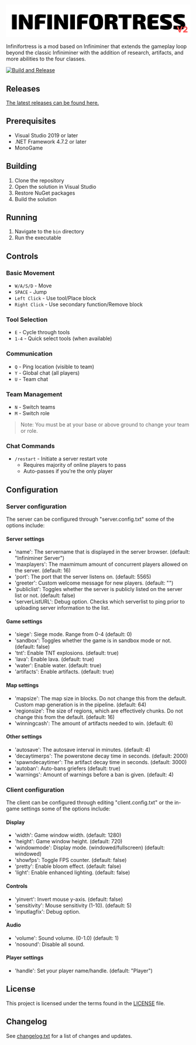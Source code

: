 ![logo.png](/logo.png "INFINIFORTRESS v2")

Infinifortress is a mod based on Infiniminer that extends the gameplay loop beyond the classic Infiniminer with the addition of research, artifacts, and more abilities to the four classes.

[![Build and Release](https://github.com/zuzu-a/Infinifortress/actions/workflows/build.yml/badge.svg)](https://github.com/zuzu-a/Infinifortress/actions/workflows/build.yml)

## Releases
[The latest releases can be found here.](https://github.com/zuzu-a/Infinifortress/releases)

## Prerequisites

- Visual Studio 2019 or later
- .NET Framework 4.7.2 or later
- MonoGame

## Building

1. Clone the repository
2. Open the solution in Visual Studio
3. Restore NuGet packages
4. Build the solution

## Running

1. Navigate to the `bin` directory
2. Run the executable


## Controls

### Basic Movement
- `W/A/S/D` - Move
- `SPACE` - Jump
- `Left Click` - Use tool/Place block
- `Right Click` - Use secondary function/Remove block

### Tool Selection
- `E` - Cycle through tools
- `1-4` - Quick select tools (when available)

### Communication
- `Q` - Ping location (visible to team)
- `Y` - Global chat (all players)
- `U` - Team chat

### Team Management
- `N` - Switch teams
- `M` - Switch role
> Note: You must be at your base or above ground to change your team or role.

### Chat Commands
- `/restart` - Initiate a server restart vote
  - Requires majority of online players to pass
  - Auto-passes if you're the only player

## Configuration

### Server configuration
The server can be configured through "server.config.txt" some of the options include:

#### Server settings
- 'name': The servername that is displayed in the server browser. (default: "Infiniminer Server")
- 'maxplayers': The maxmimum amount of concurrent players allowed on the server. (default: 16)
- 'port': The port that the server listens on. (default: 5565)
- 'greeter': Custom welcome message for new players. (default: "")
- 'publiclist': Toggles whether the server is publicly listed on the server list or not. (default: false)
- 'serverListURL': Debug option. Checks which serverlist to ping prior to uploading server information to the list.

#### Game settings
- 'siege': Siege mode. Range from 0-4 (default: 0)
- 'sandbox': Toggles whether the game is in sandbox mode or not. (default: false)
- 'tnt': Enable TNT explosions. (default: true)
- 'lava': Enable lava. (default: true)
- 'water': Enable water. (default: true)
- 'artifacts': Enable artifacts. (default: true)

#### Map settings
- 'mapsize': The map size in blocks. Do not change this from the default. Custom map generation is in the pipeline. (default: 64)
- 'regionsize': The size of regions, which are effectively chunks. Do not change this from the default. (default: 16)
- 'winningcash': The amount of artifacts needed to win. (default: 6)

#### Other settings
- 'autosave': The autosave interval in minutes. (default: 4)
- 'decaytimerps': The powerstone decay time in seconds. (default: 2000)
- 'spawndecaytimer': The artifact decay time in seconds. (default: 3000)
- 'autoban': Auto-bans griefers (default: true)
- 'warnings': Amount of warnings before a ban is given. (default: 4)

### Client configuration
The client can be configured through editing "client.config.txt" or the in-game settings some of the options include:

#### Display
- 'width': Game window width. (default: 1280)
- 'height': Game window height. (default: 720)
- 'windowmode': Display mode. (windowed/fullscreen) (default: windowed)
- 'showfps': Toggle FPS counter. (default: false)
- 'pretty': Enable bloom effect. (default: false)
- 'light': Enable enhanced lighting. (default: false)

#### Controls
- 'yinvert': Invert mouse y-axis. (default: false)
- 'sensitivity': Mouse sensitivity (1-10). (default: 5)
- 'inputlagfix': Debug option.

#### Audio
- 'volume': Sound volume. (0-1.0) (default: 1)
- 'nosound': Disable all sound.

#### Player settings
- 'handle': Set your player name/handle. (default: "Player")

## License

This project is licensed under the terms found in the [LICENSE](LICENSE) file.

## Changelog

See [changelog.txt](changelog.txt) for a list of changes and updates.